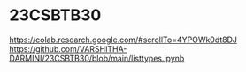 # 23CSBTB30
https://colab.research.google.com/#scrollTo=4YPOWk0dt8DJ
https://github.com/VARSHITHA-DARMINI/23CSBTB30/blob/main/listtypes.ipynb

